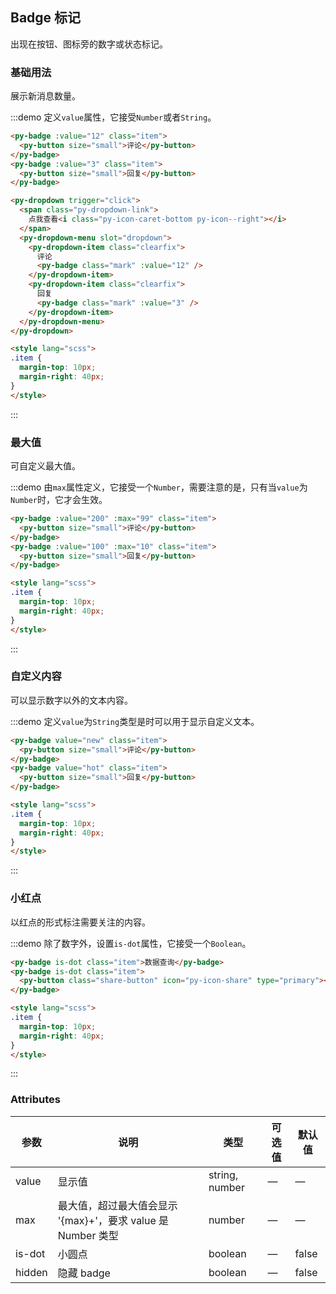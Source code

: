 <style lang="scss">
  .demo-badge.demo-box .py-dropdown {
    vertical-align: middle;
  }
</style>

## Badge 标记

出现在按钮、图标旁的数字或状态标记。

### 基础用法
展示新消息数量。

:::demo 定义`value`属性，它接受`Number`或者`String`。

```html
<py-badge :value="12" class="item">
  <py-button size="small">评论</py-button>
</py-badge>
<py-badge :value="3" class="item">
  <py-button size="small">回复</py-button>
</py-badge>

<py-dropdown trigger="click">
  <span class="py-dropdown-link">
    点我查看<i class="py-icon-caret-bottom py-icon--right"></i>
  </span>
  <py-dropdown-menu slot="dropdown">
    <py-dropdown-item class="clearfix">
      评论
      <py-badge class="mark" :value="12" />
    </py-dropdown-item>
    <py-dropdown-item class="clearfix">
      回复
      <py-badge class="mark" :value="3" />
    </py-dropdown-item>
  </py-dropdown-menu>
</py-dropdown>

<style lang="scss">
.item {
  margin-top: 10px;
  margin-right: 40px;
}
</style>
```
:::

### 最大值
可自定义最大值。

:::demo 由`max`属性定义，它接受一个`Number`，需要注意的是，只有当`value`为`Number`时，它才会生效。

```html
<py-badge :value="200" :max="99" class="item">
  <py-button size="small">评论</py-button>
</py-badge>
<py-badge :value="100" :max="10" class="item">
  <py-button size="small">回复</py-button>
</py-badge>

<style lang="scss">
.item {
  margin-top: 10px;
  margin-right: 40px;
}
</style>
```
:::

### 自定义内容
可以显示数字以外的文本内容。

:::demo 定义`value`为`String`类型是时可以用于显示自定义文本。

```html
<py-badge value="new" class="item">
  <py-button size="small">评论</py-button>
</py-badge>
<py-badge value="hot" class="item">
  <py-button size="small">回复</py-button>
</py-badge>

<style lang="scss">
.item {
  margin-top: 10px;
  margin-right: 40px;
}
</style>
```
:::

### 小红点
以红点的形式标注需要关注的内容。

:::demo 除了数字外，设置`is-dot`属性，它接受一个`Boolean`。

```html
<py-badge is-dot class="item">数据查询</py-badge>
<py-badge is-dot class="item">
  <py-button class="share-button" icon="py-icon-share" type="primary"></py-button>
</py-badge>

<style lang="scss">
.item {
  margin-top: 10px;
  margin-right: 40px;
}
</style>
```
:::

<style scoped>
  .share-button {
    width: 36px;
    padding: 10px;
  }

  .mark {
    margin-top: 8px;
    line-height: 1;
    float: right;
  }

  .clearfix {
    @utils-clearfix;
  }

  .item {
    margin-right: 40px;
  }
</style>

### Attributes
| 参数          | 说明            | 类型            | 可选值                 | 默认值   |
|-------------  |---------------- |---------------- |---------------------- |-------- |
| value          | 显示值      | string, number          |          —             |    —     |
| max          |  最大值，超过最大值会显示 '{max}+'，要求 value 是 Number 类型    | number  |         —              |     —    |
| is-dot       | 小圆点    | boolean  |  —  |  false |
| hidden | 隐藏 badge | boolean | — | false |
